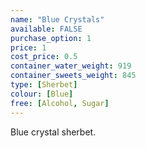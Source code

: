 ```yaml
---
name: "Blue Crystals"
available: FALSE
purchase_option: 1
price: 1
cost_price: 0.5
container_water_weight: 919
container_sweets_weight: 845
type: [Sherbet]
colour: [Blue]
free: [Alcohol, Sugar]
---
```

Blue crystal sherbet.